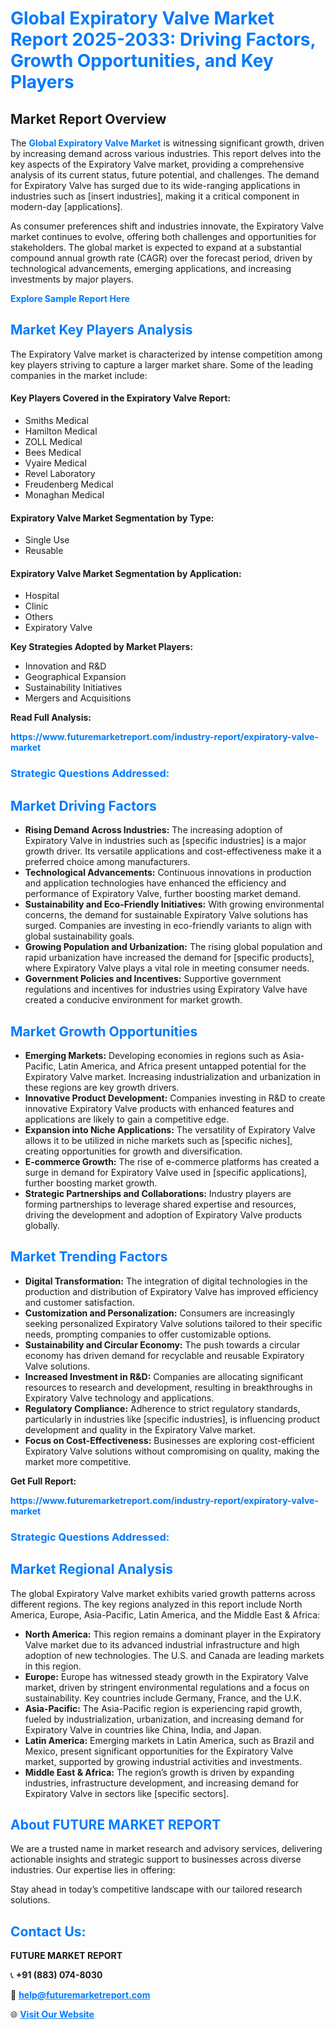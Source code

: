 <h1 style="color: #007BFF;">Global Expiratory Valve Market Report 2025-2033: Driving Factors, Growth Opportunities, and Key Players</h1>

<section id="overview">
<h2>Market Report Overview</h2>
<p>The <a href="https://www.futuremarketreport.com/industry-report/expiratory-valve-market" style="color: #007BFF; text-decoration: none;"><strong>Global Expiratory Valve Market</strong></a> is witnessing significant growth, driven by increasing demand across various industries. This report delves into the key aspects of the Expiratory Valve market, providing a comprehensive analysis of its current status, future potential, and challenges. The demand for Expiratory Valve has surged due to its wide-ranging applications in industries such as [insert industries], making it a critical component in modern-day [applications].</p>
<p>As consumer preferences shift and industries innovate, the Expiratory Valve market continues to evolve, offering both challenges and opportunities for stakeholders. The global market is expected to expand at a substantial compound annual growth rate (CAGR) over the forecast period, driven by technological advancements, emerging applications, and increasing investments by major players.</p>
</section>

<section id="overview">
<p><a href="https://www.futuremarketreport.com/request-sample/reportId=123990" style="color: #007BFF; text-decoration: none;"><strong>Explore Sample Report Here</strong></a></p>
</section>

<section id="key-players">
<h2 style="color: #007BFF;">Market Key Players Analysis</h2>
<p>The Expiratory Valve market is characterized by intense competition among key players striving to capture a larger market share. Some of the leading companies in the market include:</p>
<h4>Key Players Covered in the Expiratory Valve Report:</h4>
<ul><li>Smiths Medical</li><li>Hamilton Medical</li><li>ZOLL Medical</li><li>Bees Medical</li><li>Vyaire Medical</li><li>Revel Laboratory</li><li>Freudenberg Medical</li><li>Monaghan Medical</li></ul>
<h4>Expiratory Valve Market Segmentation by Type:</h4>
<ul><li>Single Use</li><li>Reusable</li></ul>

<h4>Expiratory Valve Market Segmentation by Application:</h4>
<ul><li>Hospital</li><li>Clinic</li><li>Others</li><li>Expiratory Valve</li></ul>
<p><strong>Key Strategies Adopted by Market Players:</strong></p>
<ul>
<li>Innovation and R&D</li>
<li>Geographical Expansion</li>
<li>Sustainability Initiatives</li>
<li>Mergers and Acquisitions</li>
</ul>
</section>

<section>
<p><strong>Read Full Analysis: </strong></p><a href="https://www.futuremarketreport.com/industry-report/expiratory-valve-market" style="color: #007BFF; text-decoration: none;"><strong>https://www.futuremarketreport.com/industry-report/expiratory-valve-market</strong></a>
<h3 style="color: #007BFF;">Strategic Questions Addressed:</h3>
</section>

<section id="driving-factors">
<h2 style="color: #007BFF;">Market Driving Factors</h2>
<ul>
<li><strong>Rising Demand Across Industries:</strong> The increasing adoption of Expiratory Valve in industries such as [specific industries] is a major growth driver. Its versatile applications and cost-effectiveness make it a preferred choice among manufacturers.</li>
<li><strong>Technological Advancements:</strong> Continuous innovations in production and application technologies have enhanced the efficiency and performance of Expiratory Valve, further boosting market demand.</li>
<li><strong>Sustainability and Eco-Friendly Initiatives:</strong> With growing environmental concerns, the demand for sustainable Expiratory Valve solutions has surged. Companies are investing in eco-friendly variants to align with global sustainability goals.</li>
<li><strong>Growing Population and Urbanization:</strong> The rising global population and rapid urbanization have increased the demand for [specific products], where Expiratory Valve plays a vital role in meeting consumer needs.</li>
<li><strong>Government Policies and Incentives:</strong> Supportive government regulations and incentives for industries using Expiratory Valve have created a conducive environment for market growth.</li>
</ul>
</section>

<section id="growth-opportunities">
<h2 style="color: #007BFF;">Market Growth Opportunities</h2>
<ul>
<li><strong>Emerging Markets:</strong> Developing economies in regions such as Asia-Pacific, Latin America, and Africa present untapped potential for the Expiratory Valve market. Increasing industrialization and urbanization in these regions are key growth drivers.</li>
<li><strong>Innovative Product Development:</strong> Companies investing in R&D to create innovative Expiratory Valve products with enhanced features and applications are likely to gain a competitive edge.</li>
<li><strong>Expansion into Niche Applications:</strong> The versatility of Expiratory Valve allows it to be utilized in niche markets such as [specific niches], creating opportunities for growth and diversification.</li>
<li><strong>E-commerce Growth:</strong> The rise of e-commerce platforms has created a surge in demand for Expiratory Valve used in [specific applications], further boosting market growth.</li>
<li><strong>Strategic Partnerships and Collaborations:</strong> Industry players are forming partnerships to leverage shared expertise and resources, driving the development and adoption of Expiratory Valve products globally.</li>
</ul>
</section>

<section id="trending-factors">
<h2 style="color: #007BFF;">Market Trending Factors</h2>
<ul>
<li><strong>Digital Transformation:</strong> The integration of digital technologies in the production and distribution of Expiratory Valve has improved efficiency and customer satisfaction.</li>
<li><strong>Customization and Personalization:</strong> Consumers are increasingly seeking personalized Expiratory Valve solutions tailored to their specific needs, prompting companies to offer customizable options.</li>
<li><strong>Sustainability and Circular Economy:</strong> The push towards a circular economy has driven demand for recyclable and reusable Expiratory Valve solutions.</li>
<li><strong>Increased Investment in R&D:</strong> Companies are allocating significant resources to research and development, resulting in breakthroughs in Expiratory Valve technology and applications.</li>
<li><strong>Regulatory Compliance:</strong> Adherence to strict regulatory standards, particularly in industries like [specific industries], is influencing product development and quality in the Expiratory Valve market.</li>
<li><strong>Focus on Cost-Effectiveness:</strong> Businesses are exploring cost-efficient Expiratory Valve solutions without compromising on quality, making the market more competitive.</li>
</ul>
</section>

<section>
<p><strong>Get Full Report: </strong></p><a href="https://www.futuremarketreport.com/industry-report/expiratory-valve-market" style="color: #007BFF; text-decoration: none;"><strong>https://www.futuremarketreport.com/industry-report/expiratory-valve-market</strong></a>
<h3 style="color: #007BFF;">Strategic Questions Addressed:</h3>
</section>


<section id="regional-analysis">
<h2 style="color: #007BFF;">Market Regional Analysis</h2>
<p>The global Expiratory Valve market exhibits varied growth patterns across different regions. The key regions analyzed in this report include North America, Europe, Asia-Pacific, Latin America, and the Middle East & Africa:</p>
<ul>
<li><strong>North America:</strong> This region remains a dominant player in the Expiratory Valve market due to its advanced industrial infrastructure and high adoption of new technologies. The U.S. and Canada are leading markets in this region.</li>
<li><strong>Europe:</strong> Europe has witnessed steady growth in the Expiratory Valve market, driven by stringent environmental regulations and a focus on sustainability. Key countries include Germany, France, and the U.K.</li>
<li><strong>Asia-Pacific:</strong> The Asia-Pacific region is experiencing rapid growth, fueled by industrialization, urbanization, and increasing demand for Expiratory Valve in countries like China, India, and Japan.</li>
<li><strong>Latin America:</strong> Emerging markets in Latin America, such as Brazil and Mexico, present significant opportunities for the Expiratory Valve market, supported by growing industrial activities and investments.</li>
<li><strong>Middle East & Africa:</strong> The region’s growth is driven by expanding industries, infrastructure development, and increasing demand for Expiratory Valve in sectors like [specific sectors].</li>
</ul>
</section>

<footer>
<h2 style="color: #007BFF;">About FUTURE MARKET REPORT</h2>
<p>We are a trusted name in market research and advisory services, delivering actionable insights and strategic support to businesses across diverse industries. Our expertise lies in offering:</p>

<p>Stay ahead in today’s competitive landscape with our tailored research solutions.</p>

<h2 style="color: #007BFF;">Contact Us:</h2>
<p><strong>FUTURE MARKET REPORT</strong></p>
<p>📞 <strong>+91 (883) 074-8030</strong></p>
<p>📧 <strong><a href="mailto:help@futuremarketreport.com" style="color: #007BFF;">help@futuremarketreport.com</a></strong></p>
<p>🌐 <strong><a href="https://www.futuremarketreport.com/" style="color: #007BFF;">Visit Our Website</a></strong></p>
</footer>